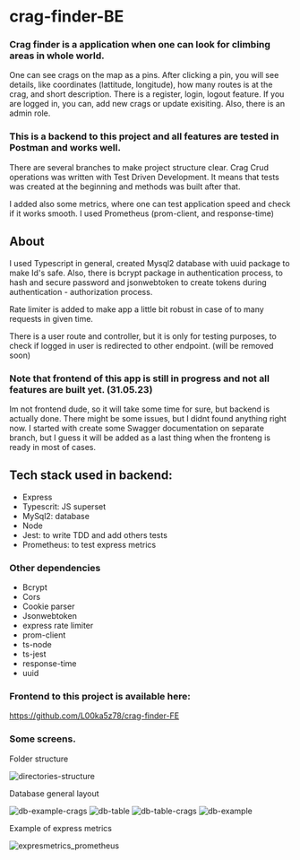 # crag-finder-BE

 ### Crag finder is a application when one can look for climbing areas in whole world. 
 
One can see crags on the map as a pins. After clicking a pin, you will see details, like
coordinates (lattitude, longitude), how many routes is at the crag, and short description.
There is a register, login, logout feature. If you are logged in, you can, add new crags or update exisiting.
Also, there is an admin role. 

  ### This is a backend to this project and all features are tested in Postman and works well.
  
  There are several branches to make project structure clear. Crag Crud operations was written with Test Driven Development.
  It means that tests was created at the beginning and methods was built after that.
  
  
  I added also some metrics, where one can test application speed and check if it works smooth.
  I used Prometheus (prom-client, and response-time)
  
  
  
## About 
I used Typescript in general, created Mysql2 database with uuid package to make Id's safe.
Also, there is bcrypt package in authentication process, to hash and secure password 
and jsonwebtoken to create tokens during authentication - authorization process.

Rate limiter is added to make app a little bit robust in case of to many requests in given time.

There is a user route and controller, but it is only for testing purposes, to check if logged in
user is redirected to other endpoint. (will be removed soon)

### Note that frontend of this app is still in progress and not all features are built yet. (31.05.23)

Im not frontend dude, so it will take some time for sure, but backend is actually done. There might be some issues,
but I didnt found anything right now. I started with create some Swagger documentation on separate branch, but 
I guess it will be added as a last thing when the fronteng is ready in  most of cases.


## Tech stack used in backend:

* Express
* Typescrit: JS superset
* MySql2: database
* Node
* Jest: to write TDD and add others tests
* Prometheus: to test express metrics

### Other dependencies

* Bcrypt
* Cors
* Cookie parser
* Jsonwebtoken
* express rate limiter
* prom-client
* ts-node
* ts-jest
* response-time
* uuid

### Frontend to this project is available here:
https://github.com/L00ka5z78/crag-finder-FE

### Some screens.
Folder structure

![directories-structure](https://github.com/L00ka5z78/crag-finder-BE/assets/110019733/079f9dbf-4e31-4f03-b58b-42289458ea60)

Database general layout

![db-example-crags](https://github.com/L00ka5z78/crag-finder-BE/assets/110019733/f8ccb4d3-13c2-49dc-a0b8-533287fba4e9)
![db-table](https://github.com/L00ka5z78/crag-finder-BE/assets/110019733/6b67f0b6-4fe8-417e-b49d-2b6de4704d56)
![db-table-crags](https://github.com/L00ka5z78/crag-finder-BE/assets/110019733/cd16cf52-7d09-4e3e-ab98-4f8d28f2de90)
![db-example](https://github.com/L00ka5z78/crag-finder-BE/assets/110019733/4c3bea0b-7e34-449c-b5d1-97a26950e170)

Example of express metrics

![expresmetrics_prometheus](https://github.com/L00ka5z78/crag-finder-BE/assets/110019733/2a339c2f-5f26-4728-a507-68dd98c165ae)
